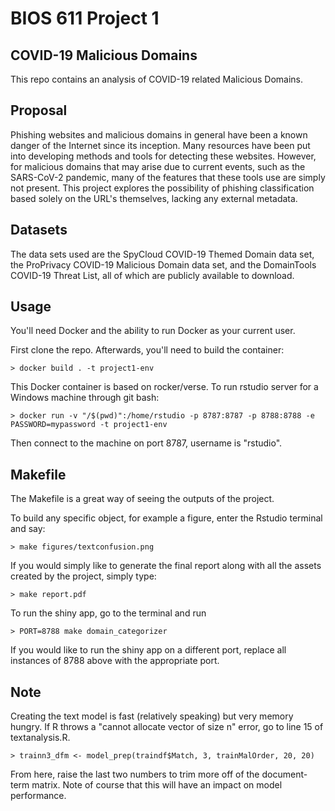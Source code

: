 BIOS 611 Project 1
====================

COVID-19 Malicious Domains
----------------------------------

This repo contains an analysis of COVID-19 related Malicious Domains. 

Proposal
--------
Phishing websites and malicious domains in general have been a known danger of the Internet since its inception. Many resources
have been put into developing methods and tools for detecting these websites. However, for malicious domains that may arise due to 
current events, such as the SARS-CoV-2 pandemic, many of the features that these tools use are simply not present. This project 
explores the possibility of phishing classification based solely on the URL's themselves, lacking any external metadata.

Datasets
--------
The data sets used are the SpyCloud COVID-19 Themed Domain data set, the ProPrivacy COVID-19 Malicious Domain data set, 
and the DomainTools COVID-19 Threat List, all of which are publicly available to download.

Usage
-----

You'll need Docker and the ability to run Docker as your current user.

First clone the repo. Afterwards, you'll need to build the container:

    > docker build . -t project1-env
	
This Docker container is based on rocker/verse. To run rstudio server for a Windows machine through git bash:

    > docker run -v "/$(pwd)":/home/rstudio -p 8787:8787 -p 8788:8788 -e PASSWORD=mypassword -t project1-env
    
Then connect to the machine on port 8787, username is "rstudio".

Makefile
---------
The Makefile is a great way of seeing the outputs of the project. 

To build any specific object, for example a figure, enter the Rstudio terminal and say:

    > make figures/textconfusion.png

If you would simply like to generate the final report along with all the assets created by the project, simply type:

    > make report.pdf

To run the shiny app, go to the terminal and run

    > PORT=8788 make domain_categorizer

If you would like to run the shiny app on a different port, replace all instances of 8788 above with the appropriate port.

Note
-------

Creating the text model is fast (relatively speaking) but very memory hungry. If R throws a "cannot allocate vector of size n" error, go to line 15 of textanalysis.R.

    > trainn3_dfm <- model_prep(traindf$Match, 3, trainMalOrder, 20, 20)

From here, raise the last two numbers to trim more off of the document-term matrix. Note of course that this will have an impact on model performance. 